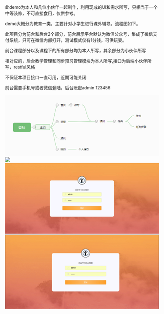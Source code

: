<p>此demo为本人和几位小伙伴一起制作，利用现成的UI和需求所写，只相当于一个中等装修，不可直接食用，仅供参考。</p>
<p>demo大概分为教育一类，主要针对小学生进行课外辅导。流程图如下。
<P>此项目分为前台和后台2个部分，前台展示平台默认为微信公众号，集成了微信支付系统，只可在微信内部打开，测试模式仅有1分钱，可供玩耍。<P>
<p>前台课程部分以及课程下的所有部分均为本人所写，其余部分为小伙伴所写</p>
<p>相对应的，后台教学管理和同步预习管理模块为本人所写,接口为后端小伙伴所写，restful风格</p>
<p>不保证本项目接口一直可用，近期可能关闭</P>
  <p>前台需要手机号或者微信登陆，后台账密admin 123456</p>
<img src='项目流程图.png'>
  <img src='qiantaidongtu.gif'>
<img src='后台首页.png'>
  <img src='dongtu.gif'>
